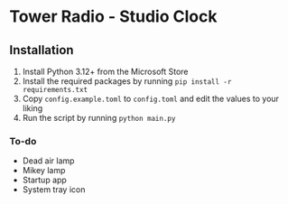 # Tower Radio - Studio Clock

## Installation

1. Install Python 3.12+ from the Microsoft Store
2. Install the required packages by running `pip install -r requirements.txt`
3. Copy `config.example.toml` to `config.toml` and edit the values to your liking
4. Run the script by running `python main.py`

### To-do
- Dead air lamp
- Mikey lamp
- Startup app
- System tray icon